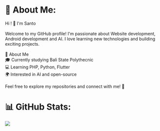 # 💫 About Me:
Hi ! 👋 I'm Santo<br><br>Welcome to my GitHub profile! I'm passionate about Website development, Android development and AI. I love learning new technologies and building exciting projects.<br><br>🚀 About Me<br>🎓 Currently studying Bali State Polythecnic<br>💻 Learning PHP, Python, Flutter<br>🌍 Interested in AI and open-source<br><br>Feel free to explore my repositories and connect with me! 🚀

# 📊 GitHub Stats:
![](https://github-readme-stats.vercel.app/api/top-langs/?username=menchikatsu-sandwich&theme=dark&hide_border=false&include_all_commits=true&count_private=true&layout=compact)

  
<!-- Proudly created with GPRM ( https://gprm.itsvg.in ) -->
